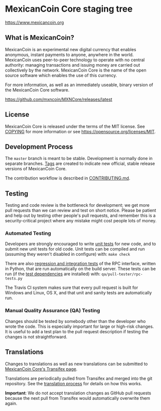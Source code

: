 MexicanCoin Core staging tree
===============================



https://www.mexicancoin.org


What is MexicanCoin?
----------------

MexicanCoin is an experimental new digital currency that enables anonymous, instant
payments to anyone, anywhere in the world. MexicanCoin uses peer-to-peer technology
to operate with no central authority: managing transactions and issuing money
are carried out collectively by the network. MexicanCoin Core is the name of the open
source software which enables the use of this currency.

For more information, as well as an immediately useable, binary version of
the MexicanCoin Core software.

https://github.com/mxncoin/MXNCore/releases/latest

License
-------

MexicanCoin Core is released under the terms of the MIT license. See [COPYING](COPYING) for more
information or see https://opensource.org/licenses/MIT.

Development Process
-------------------

The `master` branch is meant to be stable. Development is normally done in separate branches.
[Tags](https://github.com/mxncoin/MXNCore/tags) are created to indicate new official,
stable release versions of MexicanCoin Core.

The contribution workflow is described in [CONTRIBUTING.md](CONTRIBUTING.md).

Testing
-------

Testing and code review is the bottleneck for development; we get more pull
requests than we can review and test on short notice. Please be patient and help out by testing
other people's pull requests, and remember this is a security-critical project where any mistake might cost people
lots of money.

### Automated Testing

Developers are strongly encouraged to write [unit tests](/doc/unit-tests.md) for new code, and to
submit new unit tests for old code. Unit tests can be compiled and run
(assuming they weren't disabled in configure) with: `make check`

There are also [regression and integration tests](/qa) of the RPC interface, written
in Python, that are run automatically on the build server.
These tests can be run (if the [test dependencies](/qa) are installed) with: `qa/pull-tester/rpc-tests.py`

The Travis CI system makes sure that every pull request is built for Windows
and Linux, OS X, and that unit and sanity tests are automatically run.

### Manual Quality Assurance (QA) Testing

Changes should be tested by somebody other than the developer who wrote the
code. This is especially important for large or high-risk changes. It is useful
to add a test plan to the pull request description if testing the changes is
not straightforward.

Translations
------------

Changes to translations as well as new translations can be submitted to
[MexicanCoin Core's Transifex page](https://www.transifex.com/projects/p/mxn/).

Translations are periodically pulled from Transifex and merged into the git repository. See the
[translation process](doc/translation_process.md) for details on how this works.

**Important**: We do not accept translation changes as GitHub pull requests because the next
pull from Transifex would automatically overwrite them again.

